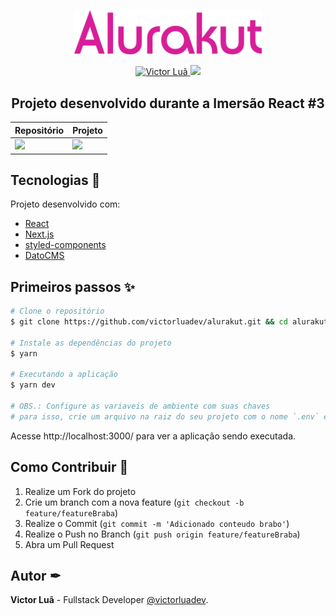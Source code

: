 <p align="center">
  <a href="https://pt-br.reactjs.org/" target="_blank">
    <img src=".github/logo.svg" alt="Logo do Alurakut" width="300px"/>
  </a>
</p>

<p align="center">
  <a href="https://www.linkedin.com/in/victor-lua/">
    <img alt="Victor Luã" src="https://img.shields.io/badge/-victorlua-0A66C2?style=flat&logo=Linkedin&logoColor=white" />
  </a>
  <img src="https://img.shields.io/static/v1?label=license&message=MIT&color=<COLOR>&style=<STYLE>&logo=<LOGO>" /> 
</p>

<p align="center">
  <h2 align="center"> Projeto desenvolvido durante a Imersão React #3 </h2>
</p>
  
  | Repositório | Projeto |
  | --- | --- |
  | [<img width='500px' src='https://opengraph.githubassets.com/cf9f1db04b6e4e2b7a984902d69b889f717d09cb94b8b4296ffffc16d0c73120/victorluadev/alurakut'/>](https://github.com/victorluadev/alurakut) | [<img width='500px' src='https://gerador-de-imagens-omariosouto-alura-challenges.vercel.app/api/image-generator?url=https://alurakut-three-weld.vercel.app/&v=2'/>](https://alurakut-victorluadev.vercel.app/) |


## Tecnologias 🚀
Projeto desenvolvido com:

- [React](https://pt-br.reactjs.org/)
- [Next.js](https://nextjs.org/)
- [styled-components](https://styled-components.com/)
- [DatoCMS](https://www.datocms.com/)

## Primeiros passos ✨

```bash
# Clone o repositório
$ git clone https://github.com/victorluadev/alurakut.git && cd alurakut

# Instale as dependências do projeto
$ yarn

# Executando a aplicação
$ yarn dev

# OBS.: Configure as variaveis de ambiente com suas chaves
# para isso, crie um arquivo na raiz do seu projeto com o nome `.env` e configure as suas chaves
```

Acesse http://localhost:3000/ para ver a aplicação sendo executada.

## Como Contribuir 📝

1. Realize um Fork do projeto
2. Crie um branch com a nova feature (`git checkout -b feature/featureBraba`)
3. Realize o Commit (`git commit -m 'Adicionado conteudo brabo'`)
4. Realize o Push no Branch (`git push origin feature/featureBraba`)
5. Abra um Pull Request

## Autor ✒

**Victor Luã** - Fullstack Developer [@victorluadev](https://www.linkedin.com/in/victor-lua/).
